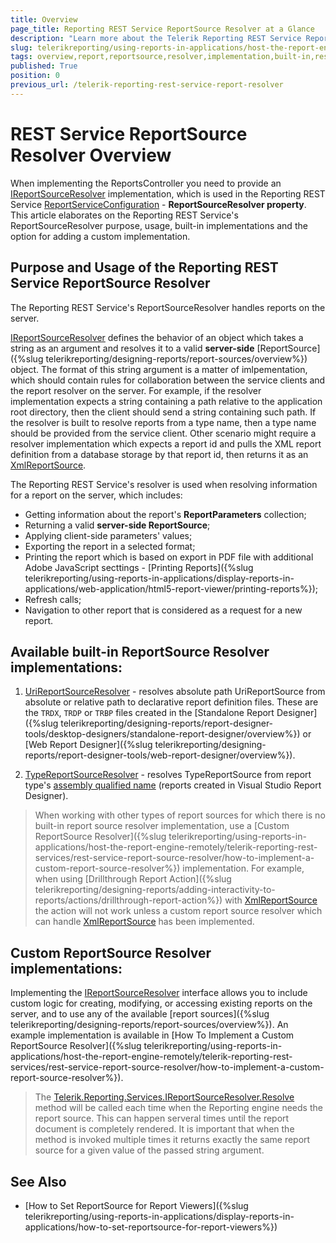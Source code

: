 ```yaml
---
title: Overview
page_title: Reporting REST Service ReportSource Resolver at a Glance
description: "Learn more about the Telerik Reporting REST Service ReportSource Resolver, what is its purpose and what built-in implementations are available."
slug: telerikreporting/using-reports-in-applications/host-the-report-engine-remotely/telerik-reporting-rest-services/rest-service-report-source-resolver/overview
tags: overview,report,reportsource,resolver,implementation,built-in,rest,service
published: True
position: 0
previous_url: /telerik-reporting-rest-service-report-resolver
---
```


# REST Service ReportSource Resolver Overview

When implementing the ReportsController you need to provide an [IReportSourceResolver](/api/Telerik.Reporting.Services.IReportSourceResolver) implementation, which is used in the Reporting REST Service [ReportServiceConfiguration](/api/Telerik.Reporting.Services.WebApi.ReportsControllerBase#Telerik_Reporting_Services_WebApi_ReportsControllerBase_ReportServiceConfiguration) - __ReportSourceResolver property__. This article elaborates on the Reporting REST Service's ReportSourceResolver purpose, usage, built-in implementations and the option for adding a custom implementation.

## Purpose and Usage of the Reporting REST Service ReportSource Resolver

The Reporting REST Service's ReportSourceResolver handles reports on the server.

[IReportSourceResolver](/api/Telerik.Reporting.Services.IReportSourceResolver) defines the behavior of an object which takes a string as an argument and resolves it to a valid __server-side__ [ReportSource]({%slug telerikreporting/designing-reports/report-sources/overview%}) object. The format of this string argument is a matter of imlpementation, which should contain rules for collaboration between the service clients and the report resolver on the server. For example, if the resolver implementation expects a string containing a path relative to the application root directory, then the client should send a string containing such path. If the resolver is built to resolve reports from a type name, then a type name should be provided from the service client. Other scenario might require a resolver implementation which expects a report id and pulls the XML report definition from a database storage by that report id, then returns it as an [XmlReportSource](/api/Telerik.Reporting.XmlReportSource).

The Reporting REST Service's resolver is used when resolving information for a report on the server, which includes:

* Getting information about the report's __ReportParameters__ collection;
* Returning a valid __server-side ReportSource__;
* Applying client-side parameters' values;
* Exporting the report in a selected format;
* Printing the report which is based on export in PDF file with additional Adobe JavaScript secttings - [Printing Reports]({%slug telerikreporting/using-reports-in-applications/display-reports-in-applications/web-application/html5-report-viewer/printing-reports%});
* Refresh calls;
* Navigation to other report that is considered as a request for a new report.

## Available built-in ReportSource Resolver implementations:

1. [UriReportSourceResolver](/api/Telerik.Reporting.Services.UriReportSourceResolver) - resolves absolute path UriReportSource from absolute or relative path to declarative report definition files. These are the `TRDX`, `TRDP` or `TRBP` files created in the [Standalone Report Designer]({%slug telerikreporting/designing-reports/report-designer-tools/desktop-designers/standalone-report-designer/overview%}) or [Web Report Designer]({%slug telerikreporting/designing-reports/report-designer-tools/web-report-designer/overview%}).

1. [TypeReportSourceResolver](/api/Telerik.Reporting.Services.TypeReportSourceResolver) - resolves TypeReportSource from report type's [assembly qualified name](http://msdn.microsoft.com/en-us/library/30wyt9tk) (reports created in Visual Studio Report Designer).

> When working with other types of report sources for which there is no built-in report source resolver implementation, use a [Custom ReportSource Resolver]({%slug telerikreporting/using-reports-in-applications/host-the-report-engine-remotely/telerik-reporting-rest-services/rest-service-report-source-resolver/how-to-implement-a-custom-report-source-resolver%}) implementation. For example, when using [Drillthrough Report Action]({%slug telerikreporting/designing-reports/adding-interactivity-to-reports/actions/drillthrough-report-action%}) with [XmlReportSource](/api/Telerik.Reporting.XmlReportSource) the action will not work unless a custom report source resolver which can handle [XmlReportSource](/api/Telerik.Reporting.XmlReportSource) has been implemented.

## Custom ReportSource Resolver implementations:

Implementing the [IReportSourceResolver](/api/Telerik.Reporting.Services.IReportSourceResolver) interface allows you to include custom logic for creating, modifying, or accessing existing reports on the server, and to use any of the available [report sources]({%slug telerikreporting/designing-reports/report-sources/overview%}). An example implementation is available in [How To Implement a Custom ReportSource Resolver]({%slug telerikreporting/using-reports-in-applications/host-the-report-engine-remotely/telerik-reporting-rest-services/rest-service-report-source-resolver/how-to-implement-a-custom-report-source-resolver%}).

> The [Telerik.Reporting.Services.IReportSourceResolver.Resolve](/api/Telerik.Reporting.Services.IReportSourceResolver#Telerik_Reporting_Services_IReportSourceResolver_Resolve_System_String_Telerik_Reporting_Services_OperationOrigin_System_Collections_Generic_IDictionary{System_String_System_Object}_) method will be called each time when the Reporting engine needs the report source. This can happen serveral times until the report document is completely rendered. It is important that when the method is invoked multiple times it returns exactly the same report source for a given value of the passed string argument.

## See Also

* [How to Set ReportSource for Report Viewers]({%slug telerikreporting/using-reports-in-applications/display-reports-in-applications/how-to-set-reportsource-for-report-viewers%})

